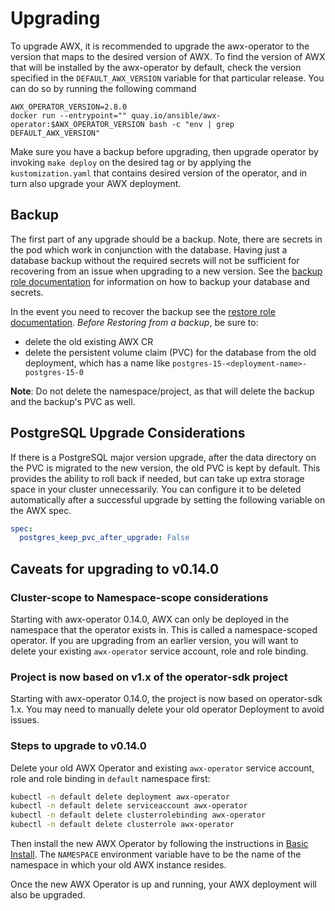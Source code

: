 # Upgrading

To upgrade AWX, it is recommended to upgrade the awx-operator to the version that maps to the desired version of AWX. To find the version of AWX that will be installed by the awx-operator by default, check the version specified in the `DEFAULT_AWX_VERSION` variable for that particular release. You can do so by running the following command

```shell
AWX_OPERATOR_VERSION=2.8.0
docker run --entrypoint="" quay.io/ansible/awx-operator:$AWX_OPERATOR_VERSION bash -c "env | grep DEFAULT_AWX_VERSION"
```

Make sure you have a backup before upgrading, then upgrade operator by invoking `make deploy` on the desired tag or by applying the `kustomization.yaml` that contains desired version of the operator, and in turn also upgrade your AWX deployment.

## Backup

The first part of any upgrade should be a backup. Note, there are secrets in the pod which work in conjunction with the database. Having just a database backup without the required secrets will not be sufficient for recovering from an issue when upgrading to a new version. See the [backup role documentation](https://github.com/ansible/awx-operator/tree/devel/roles/backup) for information on how to backup your database and secrets.

In the event you need to recover the backup see the [restore role documentation](https://github.com/ansible/awx-operator/tree/devel/roles/restore). _Before Restoring from a backup_, be sure to:

- delete the old existing AWX CR
- delete the persistent volume claim (PVC) for the database from the old deployment, which has a name like `postgres-15-<deployment-name>-postgres-15-0`

**Note**: Do not delete the namespace/project, as that will delete the backup and the backup's PVC as well.

## PostgreSQL Upgrade Considerations

If there is a PostgreSQL major version upgrade, after the data directory on the PVC is migrated to the new version, the old PVC is kept by default.
This provides the ability to roll back if needed, but can take up extra storage space in your cluster unnecessarily. You can configure it to be deleted automatically after a successful upgrade by setting the following variable on the AWX spec.

```yaml
spec:
  postgres_keep_pvc_after_upgrade: False
```

## Caveats for upgrading to v0.14.0

### Cluster-scope to Namespace-scope considerations

Starting with awx-operator 0.14.0, AWX can only be deployed in the namespace that the operator exists in. This is called a namespace-scoped operator. If you are upgrading from an earlier version, you will want to delete your existing `awx-operator` service account, role and role binding.

### Project is now based on v1.x of the operator-sdk project

Starting with awx-operator 0.14.0, the project is now based on operator-sdk 1.x. You may need to manually delete your old operator Deployment to avoid issues.

### Steps to upgrade to v0.14.0

Delete your old AWX Operator and existing `awx-operator` service account, role and role binding in `default` namespace first:

```sh
kubectl -n default delete deployment awx-operator
kubectl -n default delete serviceaccount awx-operator
kubectl -n default delete clusterrolebinding awx-operator
kubectl -n default delete clusterrole awx-operator
```

Then install the new AWX Operator by following the instructions in [Basic Install](../installation/basic-install.md). The `NAMESPACE` environment variable have to be the name of the namespace in which your old AWX instance resides.

Once the new AWX Operator is up and running, your AWX deployment will also be upgraded.
